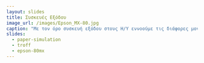 ```yaml
---
layout: slides 
title: Συσκευές Εξόδου
image_url: /images/Epson_MX-80.jpg
caption: "Με τον όρο συσκευή εξόδου στους Η/Υ εννοούμε τις διάφορες μονάδες και τα τμήματα του υλικού εξοπλισμού του υπολογιστή, των οποίων ο σκοπός είναι να εξάγουν πληροφορία (δεδομένα) από τον υπολογιστή στον έξω κόσμο. Για παράδειγμα, oι οθόνες οι εκτυπωτές και τα ηχεία είναι συσκευές εξόδου."
slides:
  - paper-simulation
  - troff
  - epson-80mx
---
```

